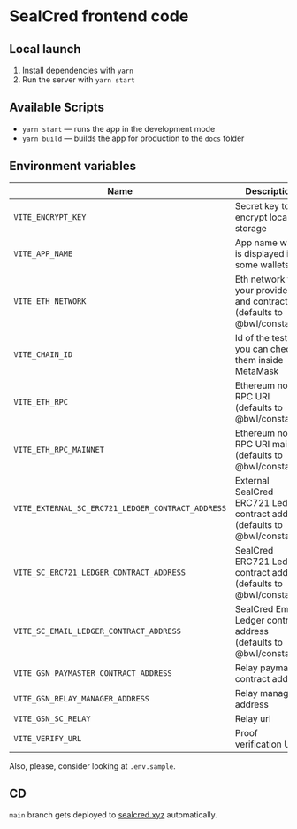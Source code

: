 # SealCred frontend code

## Local launch

1. Install dependencies with `yarn`
2. Run the server with `yarn start`

## Available Scripts

- `yarn start` — runs the app in the development mode
- `yarn build` — builds the app for production to the `docs` folder

## Environment variables

| Name                                              | Description                                                                   |
| ------------------------------------------------- | ----------------------------------------------------------------------------- |
| `VITE_ENCRYPT_KEY`                                | Secret key to encrypt local storage                                           |
| `VITE_APP_NAME`                                   | App name which is displayed in some wallets                                   |
| `VITE_ETH_NETWORK`                                | Eth network for your providers and contract (defaults to @bwl/constants)      |
| `VITE_CHAIN_ID`                                   | Id of the testnet, you can check them inside MetaMask                         |
| `VITE_ETH_RPC`                                    | Ethereum node RPC URI (defaults to @bwl/constants)                            |
| `VITE_ETH_RPC_MAINNET`                            | Ethereum node RPC URI mainnet (defaults to @bwl/constants)                    |
| `VITE_EXTERNAL_SC_ERC721_LEDGER_CONTRACT_ADDRESS` | External SealCred ERC721 Ledger contract address (defaults to @bwl/constants) |
| `VITE_SC_ERC721_LEDGER_CONTRACT_ADDRESS`          | SealCred ERC721 Ledger contract address (defaults to @bwl/constants)          |
| `VITE_SC_EMAIL_LEDGER_CONTRACT_ADDRESS`           | SealCred Email Ledger contract address (defaults to @bwl/constants)           |
| `VITE_GSN_PAYMASTER_CONTRACT_ADDRESS`             | Relay paymaster contract address                                              |
| `VITE_GSN_RELAY_MANAGER_ADDRESS`                  | Relay manager address                                                         |
| `VITE_GSN_SC_RELAY`                               | Relay url                                                                     |
| `VITE_VERIFY_URL`                                 | Proof verification URL                                                        |

Also, please, consider looking at `.env.sample`.

## CD

`main` branch gets deployed to [sealcred.xyz](https://sealcred.xyz) automatically.
